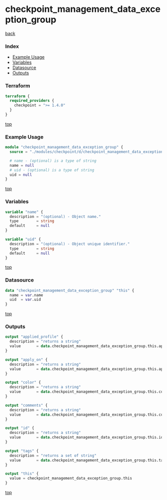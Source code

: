 # checkpoint_management_data_exception_group

[back](../checkpoint.md)

### Index

- [Example Usage](#example-usage)
- [Variables](#variables)
- [Datasource](#datasource)
- [Outputs](#outputs)

### Terraform

```terraform
terraform {
  required_providers {
    checkpoint = ">= 1.4.0"
  }
}
```

[top](#index)

### Example Usage

```terraform
module "checkpoint_management_data_exception_group" {
  source = "./modules/checkpoint/d/checkpoint_management_data_exception_group"

  # name - (optional) is a type of string
  name = null
  # uid - (optional) is a type of string
  uid = null
}
```

[top](#index)

### Variables

```terraform
variable "name" {
  description = "(optional) - Object name."
  type        = string
  default     = null
}

variable "uid" {
  description = "(optional) - Object unique identifier."
  type        = string
  default     = null
}
```

[top](#index)

### Datasource

```terraform
data "checkpoint_management_data_exception_group" "this" {
  name = var.name
  uid  = var.uid
}
```

[top](#index)

### Outputs

```terraform
output "applied_profile" {
  description = "returns a string"
  value       = data.checkpoint_management_data_exception_group.this.applied_profile
}

output "apply_on" {
  description = "returns a string"
  value       = data.checkpoint_management_data_exception_group.this.apply_on
}

output "color" {
  description = "returns a string"
  value       = data.checkpoint_management_data_exception_group.this.color
}

output "comments" {
  description = "returns a string"
  value       = data.checkpoint_management_data_exception_group.this.comments
}

output "id" {
  description = "returns a string"
  value       = data.checkpoint_management_data_exception_group.this.id
}

output "tags" {
  description = "returns a set of string"
  value       = data.checkpoint_management_data_exception_group.this.tags
}

output "this" {
  value = checkpoint_management_data_exception_group.this
}
```

[top](#index)